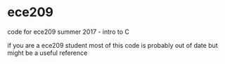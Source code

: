 # ece209

code for ece209 summer 2017 - intro to C

if you are a ece209 student most of this code is probably out of date but might be a useful reference
